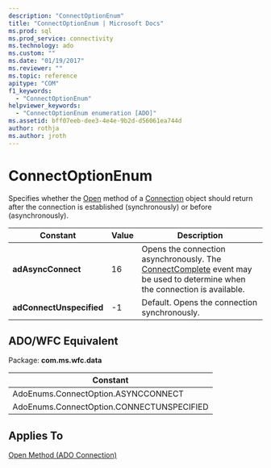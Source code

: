 ```yaml
---
description: "ConnectOptionEnum"
title: "ConnectOptionEnum | Microsoft Docs"
ms.prod: sql
ms.prod_service: connectivity
ms.technology: ado
ms.custom: ""
ms.date: "01/19/2017"
ms.reviewer: ""
ms.topic: reference
apitype: "COM"
f1_keywords: 
  - "ConnectOptionEnum"
helpviewer_keywords: 
  - "ConnectOptionEnum enumeration [ADO]"
ms.assetid: bff07eeb-dee3-4e4e-9b2d-d56061ea744d
author: rothja
ms.author: jroth
---
```

# ConnectOptionEnum
Specifies whether the [Open](./open-method-ado-connection.md) method of a [Connection](./connection-object-ado.md) object should return after the connection is established (synchronously) or before (asynchronously).  
  
|Constant|Value|Description|  
|--------------|-----------|-----------------|  
|**adAsyncConnect**|16|Opens the connection asynchronously. The [ConnectComplete](./connectcomplete-and-disconnect-events-ado.md) event may be used to determine when the connection is available.|  
|**adConnectUnspecified**|-1|Default. Opens the connection synchronously.|  
  
## ADO/WFC Equivalent  
 Package: **com.ms.wfc.data**  
  
|Constant|  
|--------------|  
|AdoEnums.ConnectOption.ASYNCCONNECT|  
|AdoEnums.ConnectOption.CONNECTUNSPECIFIED|  
  
## Applies To  
 [Open Method (ADO Connection)](./open-method-ado-connection.md)